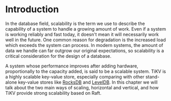 # Introduction

In the database field, scalability is the term we use to describe the capability of a system to handle a growing amount of work. Even if a system is working reliably and fast today, it doesn't mean it will necessarily work well in the future. One common reason for degradation is the increased load which exceeds the system can process. In modern systems, the amount of data we handle can far outgrow our original expectations, so scalability is a critical consideration for the design of a database.

A system whose performance improves after adding hardware, proportionally to the capacity added, is said to be a scalable system. TiKV is a highly scalable key-value store, especially comparing with other stand-alone key-value stores like [RocksDB](https://rocksdb.org/) and [LevelDB](https://github.com/google/leveldb). In this chapter we will talk about the two main ways of scaling, horizontal and vertical, and how TiKV provide strong scalability based on Raft.